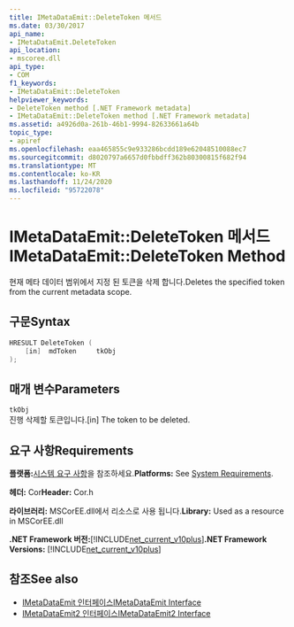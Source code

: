 ```yaml
---
title: IMetaDataEmit::DeleteToken 메서드
ms.date: 03/30/2017
api_name:
- IMetaDataEmit.DeleteToken
api_location:
- mscoree.dll
api_type:
- COM
f1_keywords:
- IMetaDataEmit::DeleteToken
helpviewer_keywords:
- DeleteToken method [.NET Framework metadata]
- IMetaDataEmit::DeleteToken method [.NET Framework metadata]
ms.assetid: a4926d0a-261b-46b1-9994-82633661a64b
topic_type:
- apiref
ms.openlocfilehash: eaa465855c9e933286bcdd189e62048510088ec7
ms.sourcegitcommit: d8020797a6657d0fbbdff362b80300815f682f94
ms.translationtype: MT
ms.contentlocale: ko-KR
ms.lasthandoff: 11/24/2020
ms.locfileid: "95722078"
---
```

# <a name="imetadataemitdeletetoken-method"></a><span data-ttu-id="21216-102">IMetaDataEmit::DeleteToken 메서드</span><span class="sxs-lookup"><span data-stu-id="21216-102">IMetaDataEmit::DeleteToken Method</span></span>

<span data-ttu-id="21216-103">현재 메타 데이터 범위에서 지정 된 토큰을 삭제 합니다.</span><span class="sxs-lookup"><span data-stu-id="21216-103">Deletes the specified token from the current metadata scope.</span></span>  
  
## <a name="syntax"></a><span data-ttu-id="21216-104">구문</span><span class="sxs-lookup"><span data-stu-id="21216-104">Syntax</span></span>  
  
```cpp  
HRESULT DeleteToken (
    [in]  mdToken     tkObj
);  
```  
  
## <a name="parameters"></a><span data-ttu-id="21216-105">매개 변수</span><span class="sxs-lookup"><span data-stu-id="21216-105">Parameters</span></span>  

 `tkObj`  
 <span data-ttu-id="21216-106">진행 삭제할 토큰입니다.</span><span class="sxs-lookup"><span data-stu-id="21216-106">[in] The token to be deleted.</span></span>  
  
## <a name="requirements"></a><span data-ttu-id="21216-107">요구 사항</span><span class="sxs-lookup"><span data-stu-id="21216-107">Requirements</span></span>  

 <span data-ttu-id="21216-108">**플랫폼:**[시스템 요구 사항](../../get-started/system-requirements.md)을 참조하세요.</span><span class="sxs-lookup"><span data-stu-id="21216-108">**Platforms:** See [System Requirements](../../get-started/system-requirements.md).</span></span>  
  
 <span data-ttu-id="21216-109">**헤더:** Cor</span><span class="sxs-lookup"><span data-stu-id="21216-109">**Header:** Cor.h</span></span>  
  
 <span data-ttu-id="21216-110">**라이브러리:** MSCorEE.dll에서 리소스로 사용 됩니다.</span><span class="sxs-lookup"><span data-stu-id="21216-110">**Library:** Used as a resource in MSCorEE.dll</span></span>  
  
 <span data-ttu-id="21216-111">**.NET Framework 버전:**[!INCLUDE[net_current_v10plus](../../../../includes/net-current-v10plus-md.md)]</span><span class="sxs-lookup"><span data-stu-id="21216-111">**.NET Framework Versions:** [!INCLUDE[net_current_v10plus](../../../../includes/net-current-v10plus-md.md)]</span></span>  
  
## <a name="see-also"></a><span data-ttu-id="21216-112">참조</span><span class="sxs-lookup"><span data-stu-id="21216-112">See also</span></span>

- [<span data-ttu-id="21216-113">IMetaDataEmit 인터페이스</span><span class="sxs-lookup"><span data-stu-id="21216-113">IMetaDataEmit Interface</span></span>](imetadataemit-interface.md)
- [<span data-ttu-id="21216-114">IMetaDataEmit2 인터페이스</span><span class="sxs-lookup"><span data-stu-id="21216-114">IMetaDataEmit2 Interface</span></span>](imetadataemit2-interface.md)
